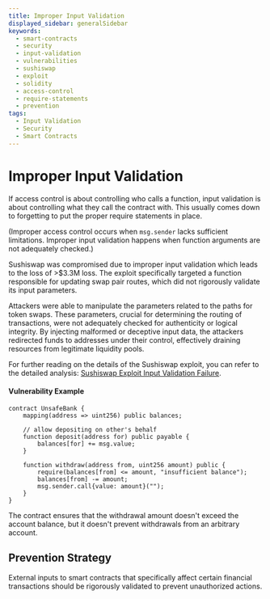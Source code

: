 ```yaml
---
title: Improper Input Validation
displayed_sidebar: generalSidebar
keywords:
  - smart-contracts
  - security
  - input-validation
  - vulnerabilities
  - sushiswap
  - exploit
  - solidity
  - access-control
  - require-statements
  - prevention
tags:
  - Input Validation
  - Security
  - Smart Contracts
---
```


# Improper Input Validation

If access control is about controlling who calls a function, input validation is about controlling what they call the contract with. This usually comes down to forgetting to put the proper require statements in place.

(Improper access control occurs when `msg.sender` lacks sufficient limitations. Improper input validation happens when function arguments are not adequately checked.)

Sushiswap was compromised due to improper input validation which leads to the loss of >$3.3M loss. The exploit specifically targeted a function responsible for updating swap pair routes, which did not rigorously validate its input parameters.

Attackers were able to manipulate the parameters related to the paths for token swaps. These parameters, crucial for determining the routing of transactions, were not adequately checked for authenticity or logical integrity. By injecting malformed or deceptive input data, the attackers redirected funds to addresses under their control, effectively draining resources from legitimate liquidity pools.

For further reading on the details of the Sushiswap exploit, you can refer to the detailed analysis: [Sushiswap Exploit Input Validation Failure](https://cointelegraph.com/news/sushiswap-approval-bug-leads-to-3-3-million-exploit).

#### Vulnerability Example

```solidity
contract UnsafeBank {
    mapping(address => uint256) public balances;

    // allow depositing on other's behalf
    function deposit(address for) public payable {
        balances[for] += msg.value;
    }

    function withdraw(address from, uint256 amount) public {
        require(balances[from] <= amount, "insufficient balance");
        balances[from] -= amount;
        msg.sender.call{value: amount}("");
    }
}
```

The contract ensures that the withdrawal amount doesn't exceed the account balance, but it doesn't prevent withdrawals from an arbitrary account.

## Prevention Strategy

External inputs to smart contracts that specifically affect certain financial transactions should be rigorously validated to prevent unauthorized actions.